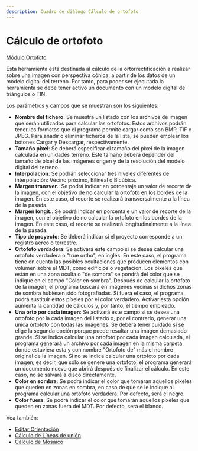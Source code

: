 ```yaml
---
description: Cuadro de diálogo Cálculo de ortofoto
---
```


# Cálculo de ortofoto

[Módulo Ortofoto](./)

Esta herramienta está destinada al cálculo de la ortorrectificación a realizar sobre una imagen con perspectiva cónica, a partir de los datos de un modelo digital del terreno. Por tanto, para poder ser ejecutada la herramienta se debe tener activo un documento con un modelo digital de triángulos o TIN.

Los parámetros y campos que se muestran son los siguientes:

* **Nombre del fichero**: Se muestra un listado con los archivos de imagen que serán utilizados para calcular las ortofotos. Estos archivos podrán tener los formatos que el programa permite cargar como son BMP, TIF o JPEG. Para añadir o eliminar ficheros de la lista, se pueden emplear los botones Cargar y Descargar, respectivamente.
* **Tamaño píxel**: Se deberá especificar el tamaño del píxel de la imagen calculada en unidades terreno. Este tamaño deberá depender del tamaño de píxel de las imágenes origen y de la resolución del modelo digital del terreno.
* **Interpolación**: Se podrán seleccionar tres niveles diferentes de interpolación: Vecino próximo, Bilineal o Bicúbica.
* **Margen transver.**: Se podrá indicar en porcentaje un valor de recorte de la imagen, con el objetivo de no calcular la ortofoto en los bordes de la imagen. En este caso, el recorte se realizará transversalmente a la línea de la pasada.
* **Margen longit.**: Se podrá indicar en porcentaje un valor de recorte de la imagen, con el objetivo de no calcular la ortofoto en los bordes de la imagen. En este caso, el recorte se realizará longitudinalmente a la línea de la pasada.
* **Tipo de proyecto**: Se deberá indicar si el proyecto corresponde a un registro aéreo o terrestre.
* **Ortofoto verdadera**: Se activará este campo si se desea calcular una ortofoto verdadera o "true ortho", en inglés. En este caso, el programa tiene en cuenta las posibles ocultaciones que producen elementos con volumen sobre el MDT, como edificios o vegetación. Los píxeles que están en una zona oculta o "de sombra" se pondrá del color que se indique en el campo "Color en sombra". Después de calcular la ortofoto de la imagen, el programa buscará en imágenes vecinas si dichos zonas de sombra hubiesen sido fotografiadas. Si fuera el caso, el programa podrá sustituir estos píxeles por el color verdadero. Activar esta opción aumenta la cantidad de cálculos y, por tanto, el tiempo empleado.
* **Una orto por cada imagen**: Se activará este campo si se desea una ortofoto por la cada imagen del listado o, por el contrario, generar una única ortofoto con todas las imágenes. Se deberá tener cuidado si se elige la segunda opción porque puede resultar una imagen demasiado grande. Si se indica calcular una ortofoto por cada imagen calculada, el programa generará un archivo por cada imagen en la misma carpeta donde estuviera esta y con nombre "Ortofoto de" más el nombre original de la imagen. Si no se indica calcular una ortofoto por cada imagen, es decir, que sólo se genere una ortofoto, el programa generará un documento nuevo que abrirá después de finalizar el cálculo. En este caso, no se salvará a disco directamente.
* **Color en sombra**: Se podrá indicar el color que tomarán aquellos píxeles que queden en zonas en sombra, en caso de que se le indique al programa calcular una ortofoto verdadera. Por defecto, será el negro.
* **Color fuera**: Se podrá indicar el color que tomarán aquellos píxeles que queden en zonas fuera del MDT. Por defecto, será el blanco.

Vea también:

* [Editar Orientación](../herramientas-para-imagenes/editar-orientacion-de-imagen.md)
* [Cálculo de Líneas de unión](lineas-de-union.md)
* [Cálculo de Mosaico](mosaico-ortos.md)

